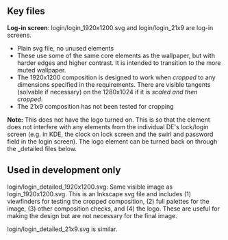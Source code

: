 ## Key files

**Log-in screen**: login/login_1920x1200.svg and login/login_21x9 are log-in screens.
* Plain svg file, no unused elements
* These use some of the same core elements as the wallpaper, but with harder edges and higher contrast. It is intended to transition to the more muted wallpaper.
* The 1920x1200 composition is designed to work when *cropped* to any dimensions specified in the requirements. There are visible tangents (solvable if necessary) on the 1280x1024 if it is *scaled and then cropped*.
* The 21x9 composition has not been tested for cropping

**Note:** This does not have the logo turned on. This is so that the element does not interfere with any elements from the individual DE's lock/login screen (e.g. in KDE, the clock on lock screen and the swirl and password field in the login screen). The logo element can be turned back on through the _detailed files below. 

## Used in development only

login/login_detailed_1920x1200.svg: Same visible image as login_1920x1200.svg. This is an Inkscape svg file and includes (1) viewfinders for testing the cropped composition, (2) full palettes for the image, (3) other composition checks, and (4) the logo. These are useful for making the design but are not necessary for the final image.

login/login_detailed_21x9.svg is similar.
